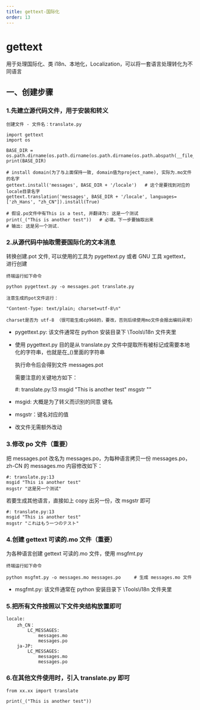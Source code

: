```yaml
---
title: gettext-国际化
order: 13
---
```


# gettext

用于处理国际化、类 i18n、本地化，Localization，可以将一套语言处理转化为不同语言

## 一、创建步骤

### 1.先建立源代码文件，用于安装和转义

    创建文件 - 文件名：translate.py

    import gettext
    import os

    BASE_DIR = os.path.dirname(os.path.dirname(os.path.dirname(os.path.abspath(__file__))))
    print(BASE_DIR)

    # install domain(为了与上面保持一致, domain值为project_name), 实际为.mo文件的名字
    gettext.install('messages', BASE_DIR + '/locale')   # 这个是要找到对应的locale目录名字
    gettext.translation('messages', BASE_DIR + '/locale', languages=['zh_Hans', "zh_CN"]).install(True)

    # 假设.po文件中有This is a test, 并翻译为: 这是一个测试
    print(_("This is another test"))   # 必填，下一步要抽取出来
    # 输出: 这是另一个测试.

### 2.从源代码中抽取需要国际化的文本消息

转换创建.pot 文件, 可以使用的工具为 pygettext.py 或者 GNU 工具 xgettext，进行创建

    终端运行如下命令

    python pygettext.py -o messages.pot translate.py

    注意生成的pot文件这行：

    "Content-Type: text/plain; charset=utf-8\n"

    charset是否为 utf-8 （很可能生成cp968的，要改，否则后续使用mo文件会报出编码异常）

- pygettext.py: 该文件通常在 python 安装目录下 \Tools\i18n 文件夹里

- 使用 pygettext.py 目的是从 translate.py 文件中提取所有被标记成需要本地化的字符串，也就是在\_()里面的字符串

  执行命令后会得到文件 messages.pot

  需要注意的关键地方如下：

  #: translate.py:13
  msgid "This is another test"
  msgstr ""

- msgid: 大概是为了转义而识别的同意 键名
- msgstr：键名对应的值

- 改文件无需额外改动

### 3.修改 po 文件（重要）

把 messages.pot 改名为 messages.po，为每种语言拷贝一份 messages.po，zh-CN 的 messages.mo 内容修改如下：

    #: translate.py:13
    msgid "This is another test"
    msgstr "这是另一个测试"

若要生成其他语言，直接如上 copy 出另一份，改 msgstr 即可

    #: translate.py:13
    msgid "This is another test"
    msgstr "これはもう一つのテスト"

### 4.创建 gettext 可读的.mo 文件（重要）

为各种语言创建 gettext 可读的.mo 文件，使用 msgfmt.py

    终端运行如下命令

    python msgfmt.py -o messages.mo messages.po     # 生成 messages.mo 文件

- msgfmt.py: 该文件通常在 python 安装目录下 \Tools\i18n 文件夹里

### 5.把所有文件按照以下文件夹结构放置即可

    locale:
        zh_CN：
            LC_MESSAGES:
                messages.mo
                messages.po
        ja-JP:
            LC_MESSAGES:
                messages.mo
                messages.po

### 6.在其他文件使用时，引入 translate.py 即可

    from xx.xx import translate

    print(_("This is another test"))

​  
​  
​  
​  
​  
​
